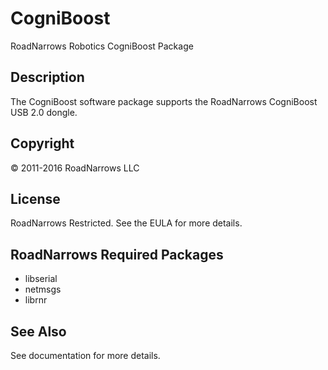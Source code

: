 # CogniBoost
RoadNarrows Robotics CogniBoost Package

## Description
The CogniBoost software package supports the RoadNarrows CogniBoost USB 2.0 
dongle.

## Copyright
&#169; 2011-2016 RoadNarrows LLC

## License
RoadNarrows Restricted. See the EULA for more details.

## RoadNarrows Required Packages
* libserial
* netmsgs
* librnr

## See Also
See documentation for more details.
